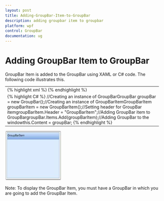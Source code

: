 ```yaml
---
layout: post
title: Adding-GroupBar-Item-to-GroupBar
description: adding groupbar item to groupbar
platform: wpf
control: GroupBar
documentation: ug
---
```


# Adding GroupBar Item to GroupBar

GroupBar Item is added to the GroupBar using XAML or C# code. The following code illustrates this. 



<table>
<tr>
<td>
{% highlight xml %} <!-- Adding GroupBar --><syncfusion:GroupBar Height="200" Width="230" Name="groupBar">  <!-- Adding GroupBarItem -->  <syncfusion:GroupBarItem Name="groupBarItem" Header="GroupBarItem"/></syncfusion:GroupBar> {% endhighlight %} </td></tr>
<tr>
<td>
{% highlight C# %} //Creating an instance of GroupBarGroupBar groupBar = new GroupBar();//Creating an instance of GroupBarItemGroupBarItem groupBarItem = new GroupBarItem();//Setting header for GroupBar itemgroupBarItem.Header = "GroupBarItem";//Adding GroupBar item to GroupBargroupBar.Items.Add(groupBarItem);//Adding GroupBar to the windowthis.Content = groupBar; {% endhighlight %} </td></tr>
</table>




![](Adding-GroupBar-Item-to-GroupBar_images/Adding-GroupBar-Item-to-GroupBar_img1.jpeg)





Note: To display the GroupBar Item, you must have a GroupBar in which you are going to add the GroupBar Item.



